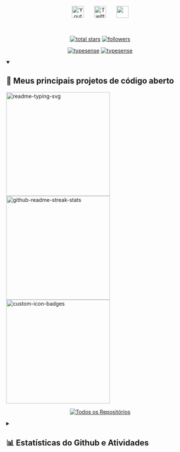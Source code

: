 <!-- Social icons section -->
<p align="center">
  <a href="https://www.youtube.com/channel/UCU42yWOSFT53BZ4w5vXAWRA"><img width="32px" alt="Youtube" title="Youtube" src="https://i.imgur.com/qiXu7b2.png"/></a>
  &#8287;&#8287;&#8287;&#8287;&#8287;
  <a href="https://twitter.com/ashu_sama5"><img width="32px" alt="Twitter" title="Twitter" src="https://i.imgur.com/OXZM1L6.png"/></a>
  &#8287;&#8287;&#8287;&#8287;&#8287;
  <a href="https://discord.gg/68k7wDGjYc" alt="Discord" title="Dev Pro Tips Discord Server"><img width="32px" src="https://i.imgur.com/OViZO8J.png"/></a>
</p>

<br/>

<!-- Social badges section -->
<!-- Badges with custom icons - https://github.com/DenverCoder1/custom-icon-badges -->
<!-- View counter - https://github.com/DenverCoder1/Simple-View-Counter -->
<p align="center">
  <a href="https://github.com/Ashu11-A?tab=repositories&sort=stargazers">
    <img alt="total stars" title="Total stars on GitHub" src="https://custom-icon-badges.demolab.com/github/stars/Ashu11-A?color=55960c&style=for-the-badge&labelColor=488207&logo=star"/></a>
  <a href="https://github.com/Ashu11-A?tab=followers">
    <img alt="followers" title="Follow me on Github" src="https://custom-icon-badges.demolab.com/github/followers/Ashu11-A?color=236ad3&labelColor=1155ba&style=for-the-badge&logo=person-add&label=Follow&logoColor=white"/></a>
</p>
      <p align="center">
        <a href="https://github.com/Next-Panel"><img src="https://custom-icon-badges.demolab.com/badge/-NextPanel-D90368?style=for-the-badge&logo=mention" alt="typesense" /></a>
        <a href="https://github.com/Seventyhost"><img src="https://custom-icon-badges.demolab.com/badge/-Seventyhost%20-D90368?style=for-the-badge&logo=mention" alt="typesense" /></a>
</p>
    </tr>
  </table>
</details>

<details open> 
  <summary><h2>📘 Meus principais projetos de código aberto</h2></summary>

  <!-- Repo info cards - https://github.com/anuraghazra/github-readme-stats -->
  <!-- Small repo cards (fork) - https://github.com/DenverCoder1/github-readme-stats -->
  <p align="left">
  <a href="https://github.com/Ashu11-A/Ashu_eggs"><img width="278" src="https://denvercoder1-github-readme-stats.vercel.app/api/pin/?username=Ashu11-A&repo=Ashu_eggs&theme=react&show_icons=false&title_color=63fbf2&icon_color=fff&bg_color=0b0c10" alt="readme-typing-svg"></a>
    <a href="https://github.com/Next-Panel/Jexactyl-BR"><img width="278" src="https://denvercoder1-github-readme-stats.vercel.app/api/pin/?username=Next-Panel&repo=Jexactyl-BR&theme=react&show_icons=false&title_color=63fbf2&icon_color=fff&bg_color=0b0c10" alt="github-readme-streak-stats"></a>
    <a href="https://github.com/Ashu11-A/Ashu_Yolks"><img width="278" src="https://denvercoder1-github-readme-stats.vercel.app/api/pin?username=Ashu11-A&repo=PaymentBot&theme=react&show_icons=false&title_color=63fbf2&icon_color=fff&bg_color=0b0c10" alt="custom-icon-badges"></a>
  </p>

  <p align="center">
  <a href="https://github.com/Ashu11-A?tab=repositories&sort=stargazers"><img alt="Todos os Repositórios" title="Todos os Repositórios" src="https://custom-icon-badges.demolab.com/badge/-Click%20Aqui%20Para%20Ver%20Todos%20Os%20Meus%20Repos-161B22?style=for-the-badge&logoColor=white&logo=repo"/></a>
  <p>
</details>
<details>
  <summary><h2>📊 Estatísticas do Github e Atividades</h2></summary>

  
  <!-- GitHub Readme Streak Stats - https://github.com/DenverCoder1/github-readme-streak-stats -->
  <h3>🧑‍💻 Estatísticas de Linguagem</h3>
  <p>
    <img alt="Ashu11-A streak" src="https://github-readme-stats.vercel.app/api/top-langs?username=Ashu11-A&layout=compact&langs_count=20&hide_border=true&card_width=490&title_color=63fbf2&icon_color=fff&bg_color=0b0c10"/>
  <p/>
  <h3>🔥 Estatísticas Streak</h3>
  <p>
    <a href="https://github.com/DenverCoder1/github-readme-streak-stats">
      <img title="🔥 Get streak stats for your profile at git.io/streak-stats" alt="Ashu11-A streak" src="https://streak-stats.demolab.com/?user=Ashu11-A&theme=dark-smoky&hide_border=true&locale=pt_BR&date_format=j%20M%5B%20Y%5D&mode=weekly"/>
    </a>
  </p>

  <h3>💻 Estatísticas de perfil do GitHub</h3>

  <!-- https://github.com/anuraghazra/github-readme-stats -->

  <a href="https://github.com/anuraghazra/github-readme-stats"><img alt="Estatísticas de Github de Ashu11-A" src="https://denvercoder1-github-readme-stats.vercel.app/api/?username=Ashu11-A&show_icons=true&include_all_commits=true&count_private=true&hide_border=true&title_color=63fbf2&icon_color=fff&bg_color=0b0c10" height="192px"/></a>
  
  <!-- https://github.com/ashutosh00710/github-readme-activity-graph -->

[![Ashutosh's github activity graph](https://github-readme-activity-graph.vercel.app/graph?username=Ashu11-A&theme=react-dark)](https://github.com/ashutosh00710/github-readme-activity-graph)

<h3>⚡ Atividade recente do GitHub</h3>

  <!-- https://github.com/jamesgeorge007/github-activity-readme -->
  <!--START_SECTION:activity-->
1. 🗣 Commented on [#4](https://github.com/Ashu11-A/Ashu_eggs/issues/4) in [Ashu11-A/Ashu_eggs](https://github.com/Ashu11-A/Ashu_eggs)
2. ❗️ Closed issue [#4](https://github.com/Ashu11-A/Ashu_eggs/issues/4) in [Ashu11-A/Ashu_eggs](https://github.com/Ashu11-A/Ashu_eggs)
3. 🗣 Commented on [#914](https://github.com/Ctrlpanel-gg/panel/issues/914) in [Ctrlpanel-gg/panel](https://github.com/Ctrlpanel-gg/panel)
4. 🎉 Merged PR [#3](https://github.com/Ashu11-A/PaymentBot/pull/3) in [Ashu11-A/PaymentBot](https://github.com/Ashu11-A/PaymentBot)
5. 🎉 Merged PR [#2](https://github.com/Ashu11-A/Ashu-API/pull/2) in [Ashu11-A/Ashu-API](https://github.com/Ashu11-A/Ashu-API)
<!--END_SECTION:activity-->

</details>
